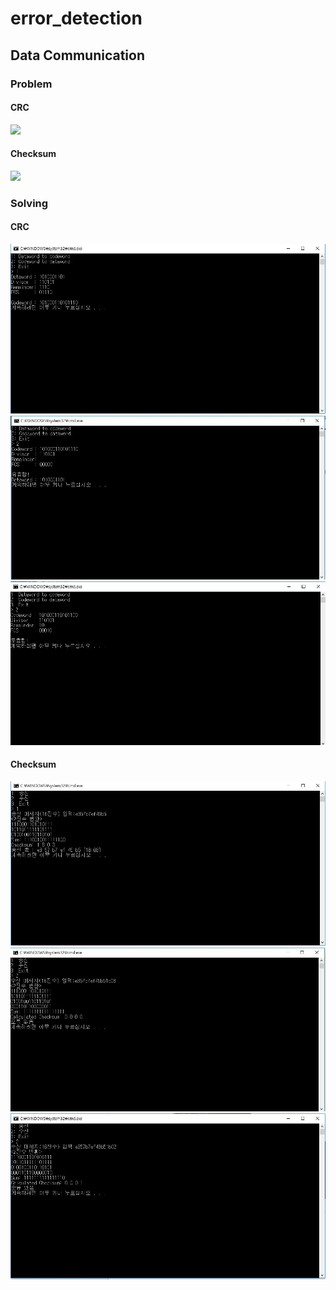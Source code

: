 # error_detection 
<h2> Data Communication </h2>  
<h3> Problem </h3> 
<h4> CRC </h4>
<img src= "./1.png">

<h4> Checksum </h4>
<img src="./2.png">

<h3> Solving </h3>
<h4> CRC </h4>
<img src="CRC1.jpg">
<img src="CRC2.jpg">
<img src="CRC3.jpg">

<h4> Checksum </h4>
<img src="./checksum1.jpg">
<img src="./checksum2.jpg">
<img src="./checksum3.jpg">


